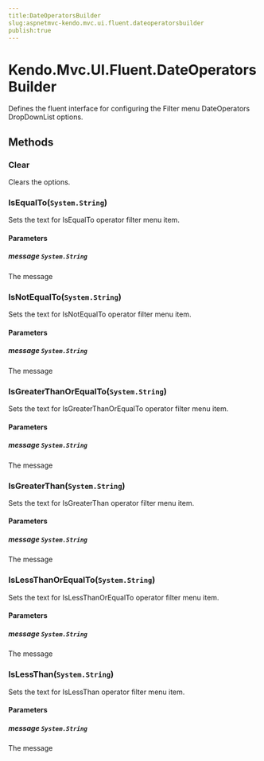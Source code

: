 ```yaml
---
title:DateOperatorsBuilder
slug:aspnetmvc-kendo.mvc.ui.fluent.dateoperatorsbuilder
publish:true
---
```


# Kendo.Mvc.UI.Fluent.DateOperatorsBuilder
Defines the fluent interface for configuring the Filter menu DateOperators DropDownList options.



## Methods

### Clear
Clears the options.





### IsEqualTo(`System.String`)
Sets the text for IsEqualTo operator filter menu item.


#### Parameters

##### message `System.String`
The message





### IsNotEqualTo(`System.String`)
Sets the text for IsNotEqualTo operator filter menu item.


#### Parameters

##### message `System.String`
The message





### IsGreaterThanOrEqualTo(`System.String`)
Sets the text for IsGreaterThanOrEqualTo operator filter menu item.


#### Parameters

##### message `System.String`
The message





### IsGreaterThan(`System.String`)
Sets the text for IsGreaterThan operator filter menu item.


#### Parameters

##### message `System.String`
The message





### IsLessThanOrEqualTo(`System.String`)
Sets the text for IsLessThanOrEqualTo operator filter menu item.


#### Parameters

##### message `System.String`
The message





### IsLessThan(`System.String`)
Sets the text for IsLessThan operator filter menu item.


#### Parameters

##### message `System.String`
The message






 
